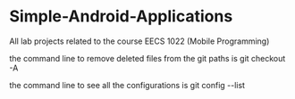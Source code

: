 # Simple-Android-Applications
All lab projects related to the course EECS 1022 (Mobile Programming)


the command line to remove deleted files from the git paths is git checkout -A

the command line to see all the configurations is git config --list



